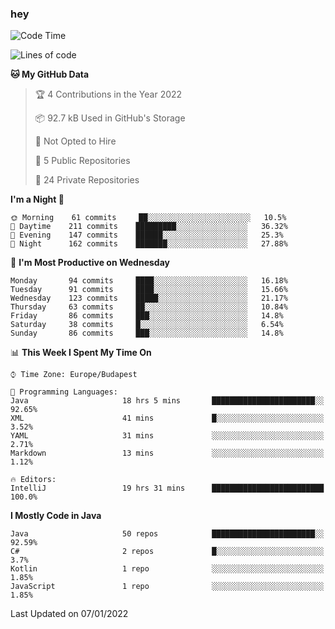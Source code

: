 ### hey

<!--START_SECTION:waka-->
![Code Time](http://img.shields.io/badge/Code%20Time-456%20hrs%2052%20mins-blue)

![Lines of code](https://img.shields.io/badge/From%20Hello%20World%20I%27ve%20Written-442%20Thousand%20lines%20of%20code-blue)

**🐱 My GitHub Data** 

> 🏆 4 Contributions in the Year 2022
 > 
> 📦 92.7 kB Used in GitHub's Storage 
 > 
> 🚫 Not Opted to Hire
 > 
> 📜 5 Public Repositories 
 > 
> 🔑 24 Private Repositories  
 > 
**I'm a Night 🦉** 

```text
🌞 Morning    61 commits     ██░░░░░░░░░░░░░░░░░░░░░░░   10.5% 
🌆 Daytime    211 commits    █████████░░░░░░░░░░░░░░░░   36.32% 
🌃 Evening    147 commits    ██████░░░░░░░░░░░░░░░░░░░   25.3% 
🌙 Night      162 commits    ███████░░░░░░░░░░░░░░░░░░   27.88%

```
📅 **I'm Most Productive on Wednesday** 

```text
Monday       94 commits     ████░░░░░░░░░░░░░░░░░░░░░   16.18% 
Tuesday      91 commits     ████░░░░░░░░░░░░░░░░░░░░░   15.66% 
Wednesday    123 commits    █████░░░░░░░░░░░░░░░░░░░░   21.17% 
Thursday     63 commits     ██░░░░░░░░░░░░░░░░░░░░░░░   10.84% 
Friday       86 commits     ███░░░░░░░░░░░░░░░░░░░░░░   14.8% 
Saturday     38 commits     █░░░░░░░░░░░░░░░░░░░░░░░░   6.54% 
Sunday       86 commits     ███░░░░░░░░░░░░░░░░░░░░░░   14.8%

```


📊 **This Week I Spent My Time On** 

```text
⌚︎ Time Zone: Europe/Budapest

💬 Programming Languages: 
Java                     18 hrs 5 mins       ███████████████████████░░   92.65% 
XML                      41 mins             █░░░░░░░░░░░░░░░░░░░░░░░░   3.52% 
YAML                     31 mins             ░░░░░░░░░░░░░░░░░░░░░░░░░   2.71% 
Markdown                 13 mins             ░░░░░░░░░░░░░░░░░░░░░░░░░   1.12%

🔥 Editors: 
IntelliJ                 19 hrs 31 mins      █████████████████████████   100.0%

```

**I Mostly Code in Java** 

```text
Java                     50 repos            ███████████████████████░░   92.59% 
C#                       2 repos             █░░░░░░░░░░░░░░░░░░░░░░░░   3.7% 
Kotlin                   1 repo              ░░░░░░░░░░░░░░░░░░░░░░░░░   1.85% 
JavaScript               1 repo              ░░░░░░░░░░░░░░░░░░░░░░░░░   1.85%

```



 Last Updated on 07/01/2022
<!--END_SECTION:waka-->
